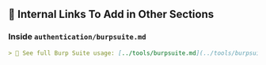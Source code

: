 ## 🔗 Internal Links To Add in Other Sections


### Inside `authentication/burpsuite.md`
```md
> 📎 See full Burp Suite usage: [../tools/burpsuite.md](../tools/burpsuite.md)
```
